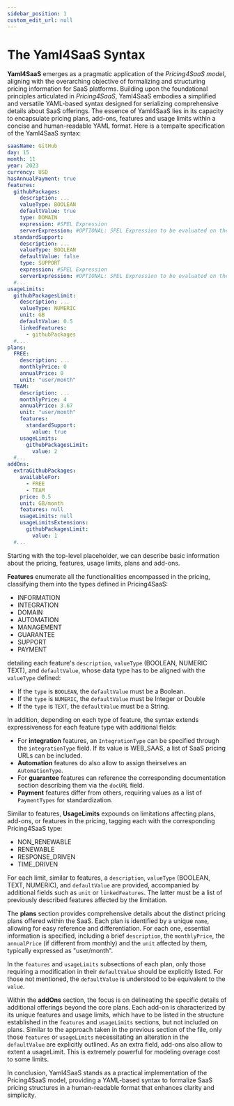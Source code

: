 ```yaml
---
sidebar_position: 1
custom_edit_url: null
---
```


# The Yaml4SaaS Syntax

**Yaml4SaaS** emerges as a pragmatic application of the *Pricing4SaaS model*, aligning with the overarching objective of formalizing and structuring pricing information for SaaS platforms. Building upon the foundational principles articulated in *Pricing4SaaS*, Yaml4SaaS embodies a simplified and versatile YAML-based syntax designed for serializing comprehensive details about SaaS offerings. The essence of Yaml4SaaS lies in its capacity to encapsulate pricing plans, add-ons, features and usage limits within a concise and human-readable YAML format. Here is a tempalte specification of the Yaml4SaaS syntax:

```yaml
saasName: GitHub
day: 15
month: 11
year: 2023
currency: USD
hasAnnualPayment: true
features:
  githubPackages:
    description: ...
    valueType: BOOLEAN
    defaultValue: true
    type: DOMAIN
    expression: #SPEL Expression
    serverExpression: #OPTIONAL: SPEL Expression to be evaluated on the server side
  standardSupport:
    description: ...
    valueType: BOOLEAN
    defaultValue: false
    type: SUPPORT
    expression: #SPEL Expression
    serverExpression: #OPTIONAL: SPEL Expression to be evaluated on the server side
  #...
usageLimits:
  githubPackagesLimit:
    description: ...
    valueType: NUMERIC
    unit: GB
    defaultValue: 0.5
    linkedFeatures:
      - githubPackages
  #...
plans:
  FREE:
    description: ...
    monthlyPrice: 0
    annualPrice: 0
    unit: "user/month"
  TEAM:
    description: ...
    monthlyPrice: 4
    annualPrice: 3.67
    unit: "user/month"
    features:
      standardSupport:
        value: true
    usageLimits:
      githubPackagesLimit:
        value: 2
  #...
addOns:
  extraGithubPackages:
    availableFor:
      - FREE
      - TEAM
    price: 0.5
    unit: GB/month
    features: null
    usageLimits: null
    usageLimitsExtensions:
      githubPackagesLimit:
        value: 1
  #...
```

Starting with the top-level placeholder, we can describe basic information about the pricing, features, usage limits, plans and add-ons.

**Features** enumerate all the functionalities encompassed in the pricing, classifying them into the types defined in Pricing4SaaS:

- INFORMATION
- INTEGRATION
- DOMAIN
- AUTOMATION
- MANAGEMENT
- GUARANTEE
- SUPPORT
- PAYMENT

detailing each feature's `description`, `valueType` (BOOLEAN, NUMERIC TEXT), and `defaultValue`, whose data type has to be aligned with the `valueType` defined:

- If the `type` is `BOOLEAN`, the `defaultValue` must be a Boolean.
- If the `type` is `NUMERIC`, the `defaultValue` must be Integer or Double
- If the `type` is `TEXT`, the `defaultValue` must be a String.

<!-- Notably, features do not handle NUMERIC values, which are reserved for limits. -->

In addition, depending on each type of feature, the syntax extends expressiveness for each feature type with additional fields:

- For **integration** features, an `IntegrationType` can be specified through the `integrationType` field. If its value is WEB_SAAS, a list of SaaS pricing URLs can be included.
- **Automation** features do also allow to assign theirselves an `AutomationType`.
- For **guarantee** features can reference the corresponding documentation section describing them via the `docURL` field.
- **Payment** features differ from others, requiring values as a list of `PaymentTypes` for standardization.

Similar to features, **UsageLimits** expounds on limitations affecting plans, add-ons, or features in the pricing, tagging each with the corresponding Pricing4SaaS type:

- NON_RENEWABLE
- RENEWABLE
- RESPONSE_DRIVEN
- TIME_DRIVEN

For each limit, similar to features, a `description`, `valueType` (BOOLEAN, TEXT, NUMERIC), and `defaultValue` are provided, accompanied by additional fields such as `unit` or `linkedFeatures`. The latter must be a list of previously described features affected by the limitation.

The **plans** section provides comprehensive details about the distinct pricing plans offered within the SaaS. Each plan is identified by a unique `name`, allowing for easy reference and differentiation. For each one, essential information is specified, including a brief `description`, the `monthlyPrice`, the `annualPrice` (if different from monthly) and the `unit` affected by them, typically expressed as "user/month".

In the `features` and `usageLimits` subsections of each plan, only those requiring a modification in their `defaultValue` should be explicitly listed. For those not mentioned, the `defaultValue` is understood to be equivalent to the `value`.

Within the **addOns** section, the focus is on delineating the specific details of additional offerings beyond the core plans. Each add-on is characterized by its unique features and usage limits, which have to be listed in the structure established in the `features` and `usageLimits` sections, but not included on plans. Similar to the approach taken in the previous section of the file, only those `features` or `usageLimits` necessitating an alteration in the `defaultValue` are explicitly outlined. As an extra field, add-ons also allow to extent a usageLimit. This is extremely powerful for modeling overage cost to some limits.

In conclusion, Yaml4SaaS stands as a practical implementation of the Pricing4SaaS model, providing a YAML-based syntax to formalize SaaS pricing structures in a human-readable format that enhances clarity and simplicity.